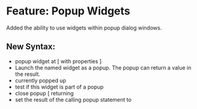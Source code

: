 # Feature: Popup Widgets

Added the ability to use widgets within popup dialog windows.

## New Syntax:
* popup widget <Kind> at <Position> [ with properties <Properties> ]
*	Launch the named widget as a popup. The popup can return a value in the result.
* currently popped up
*	test if this widget is part of a popup
* close popup [ returning <Result>
*	set the result of the calling popup statement to <Result>

